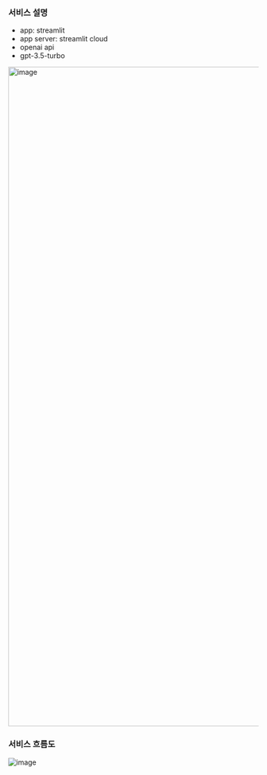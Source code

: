 ### 서비스 설명
- app: streamlit
- app server: streamlit cloud
- openai api
- gpt-3.5-turbo
<img width="1326" alt="image" src="https://github.com/i-am-shuan/summerize/assets/161431602/b06eb48d-997d-4fc8-9b6a-f7de939918e6">

### 서비스 흐름도
![image](https://github.com/i-am-shuan/summerize/assets/161431602/df2c895d-ce7d-47ad-b4a9-d7a231383197)

